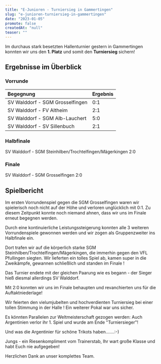 ```yaml
---
title: "E-Junioren - Turniersieg in Gammertingen"
slug: "e-junioren-turniersieg-in-gammertingen"
date: "2023-01-05"
promote: false
createdAt: "null"
teaser: ""
---
```

Im durchaus stark besetzten Hallenturnier gestern in Gammertingen konnten wir uns den **1. Platz** und somit den **Turniersieg** sichern!

## Ergebnisse im Überblick

### Vorrunde

| Begegnung | Ergebnis |
| :--- | :--- |
| SV Walddorf - SGM Grosselfingen | 0:1 |
| SV Walddorf - FV Altheim | 2:1 |
| SV Walddorf - SGM Alb-Lauchert | 5:0 |
| SV Walddorf - SV Sillenbuch | 2:1 |

### Halbfinale

SV Walddorf - SGM Steinhilben/Trochtelfingen/Mägerkingen 2:0

### Finale

SV Walddorf - SGM Grosselfingen 2:0

## Spielbericht

Im ersten Vorrundenspiel gegen die SGM Grosselfingen waren wir spielerisch noch nicht auf der Höhe und verloren unglücklich mit 0:1. Zu diesem Zeitpunkt konnte noch niemand ahnen, dass wir uns im Finale erneut begegnen werden.

Durch eine kontinuierliche Leistungssteigerung konnten alle 3 weiteren Vorrundenspiele gewonnen werden und wir zogen als Gruppenzweiter ins Halbfinale ein.

Dort trafen wir auf die körperlich starke SGM Steinhilben/Trochtelfingen/Mägerkingen, die immerhin gegen den VFL Pfullingen siegten. Wir lieferten ein tolles Spiel ab, kamen super in die Zweikämpfe, gewannen schließlich und standen im Finale !

Das Turnier endete mit der gleichen Paarung wie es begann - der Sieger hieß diesmal allerdings SV Walddorf.

Mit 2:0 konnten wir uns im Finale behaupten und revanchierten uns für die Auftaktniederlage!

Wir feierten den vielumjubelten und hochverdienten Turniersieg bei einer tollen Stimmung in der Halle ! Ein weiterer Pokal war uns sicher.

Es könnten Parallelen zur Weltmeisterschaft gezogen werden: Auch Argentinien verlor ihr 1. Spiel und wurde am Ende "Turniersieger"!

Und was die Argentinier für schöne Trikots haben.......:-)

Jungs - ein Riesenkompliment vom Trainerstab, Ihr wart große Klasse und habt Euch nie aufgegeben!

Herzlichen Dank an unser komplettes Team.

